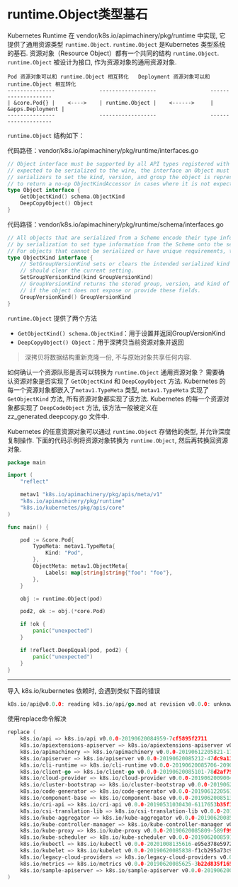 # runtime.Object类型基石

Kubernetes Runtime 在 vendor/k8s.io/apimachinery/pkg/runtime 中实现, 
它提供了通用资源类型 `runtime.Object`.
`runtime.Object` 是Kubernetes 类型系统的基石.
资源对象（Resource Object）都有一个共同的结构 `runtime.Object`.
`runtime.Object` 被设计为接口, 作为资源对象的通用资源对象.

```
Pod 资源对象可以和 runtime.Object 相互转化   Deployment 资源对象可以和 runtime.Object 相互转化
---------------              ------------------                 --------------------
| &core.Pod{} |    <---->    | runtime.Object |    <------>     | &apps.Deployment |
---------------              ------------------                 --------------------
```

`runtime.Object` 结构如下：

代码路径：vendor/k8s.io/apimachinery/pkg/runtime/interfaces.go

```go
// Object interface must be supported by all API types registered with Scheme. Since objects in a scheme are
// expected to be serialized to the wire, the interface an Object must provide to the Scheme allows
// serializers to set the kind, version, and group the object is represented as. An Object may choose
// to return a no-op ObjectKindAccessor in cases where it is not expected to be serialized.
type Object interface {
	GetObjectKind() schema.ObjectKind
	DeepCopyObject() Object
}
```

代码路径：vendor/k8s.io/apimachinery/pkg/runtime/schema/interfaces.go

```go
// All objects that are serialized from a Scheme encode their type information. This interface is used
// by serialization to set type information from the Scheme onto the serialized version of an object.
// For objects that cannot be serialized or have unique requirements, this interface may be a no-op.
type ObjectKind interface {
	// SetGroupVersionKind sets or clears the intended serialized kind of an object. Passing kind nil
	// should clear the current setting.
	SetGroupVersionKind(kind GroupVersionKind)
	// GroupVersionKind returns the stored group, version, and kind of an object, or an empty struct
	// if the object does not expose or provide these fields.
	GroupVersionKind() GroupVersionKind
}
```

`runtime.Object` 提供了两个方法

- `GetObjectKind() schema.ObjectKind`：用于设置并返回GroupVersionKind
- `DeepCopyObject() Object`：用于深拷贝当前资源对象并返回

>  深拷贝将数据结构重新克隆一份, 不与原始对象共享任何内容.



如何确认一个资源队形是否可以转换为 `runtime.Object` 通用资源对象？
需要确认资源对象是否实现了 `GetObjectKind` 和 `DeepCopyObject` 方法.
Kubernetes 的每一个资源对象都嵌入了`metav1.TypeMeta` 类型, 
`metav1.TypeMeta` 实现了 `GetObjectKind` 方法, 所有资源对象都实现了该方法.
Kubernetes 的每一个资源对象都实现了 `DeepCodeObject` 方法, 
该方法一般被定义在 zz_generated.deepcopy.go 文件中.


Kubernetes 的任意资源对象可以通过 `runtime.Object` 存储他的类型, 并允许深度复制操作.
下面的代码示例将资源对象转换为 `runtime.Object`, 然后再转换回资源对象.

```go
package main

import (
	"reflect"

	metav1 "k8s.io/apimachinery/pkg/apis/meta/v1"
	"k8s.io/apimachinery/pkg/runtime"
	"k8s.io/kubernetes/pkg/apis/core"
)

func main() {

	pod := &core.Pod{
		TypeMeta: metav1.TypeMeta{
			Kind: "Pod",
		},
		ObjectMeta: metav1.ObjectMeta{
			Labels: map[string]string{"foo": "foo"},
		},
	}

	obj := runtime.Object(pod)

	pod2, ok := obj.(*core.Pod)

	if !ok {
		panic("unexpected")
	}

	if !reflect.DeepEqual(pod, pod2) {
		panic("unexpected")
	}
}
```

---

导入 k8s.io/kubernetes 依赖时, 会遇到类似下面的错误

```go
k8s.io/api@v0.0.0: reading k8s.io/api/go.mod at revision v0.0.0: unknown revision v0.0.0
```

使用replace命令解决

```go
replace (
    k8s.io/api => k8s.io/api v0.0.0-20190620084959-7cf5895f2711
    k8s.io/apiextensions-apiserver => k8s.io/apiextensions-apiserver v0.0.0-20190620085554-14e95df34f1f
    k8s.io/apimachinery => k8s.io/apimachinery v0.0.0-20190612205821-1799e75a0719
    k8s.io/apiserver => k8s.io/apiserver v0.0.0-20190620085212-47dc9a115b18
    k8s.io/cli-runtime => k8s.io/cli-runtime v0.0.0-20190620085706-2090e6d8f84c
    k8s.io/client-go => k8s.io/client-go v0.0.0-20190620085101-78d2af792bab
    k8s.io/cloud-provider => k8s.io/cloud-provider v0.0.0-20190620090043-8301c0bda1f0
    k8s.io/cluster-bootstrap => k8s.io/cluster-bootstrap v0.0.0-20190620090013-c9a0fc045dc1
    k8s.io/code-generator => k8s.io/code-generator v0.0.0-20190612205613-18da4a14b22b
    k8s.io/component-base => k8s.io/component-base v0.0.0-20190620085130-185d68e6e6ea
    k8s.io/cri-api => k8s.io/cri-api v0.0.0-20190531030430-6117653b35f1
    k8s.io/csi-translation-lib => k8s.io/csi-translation-lib v0.0.0-20190620090116-299a7b270edc
    k8s.io/kube-aggregator => k8s.io/kube-aggregator v0.0.0-20190620085325-f29e2b4a4f84
    k8s.io/kube-controller-manager => k8s.io/kube-controller-manager v0.0.0-20190620085942-b7f18460b210
    k8s.io/kube-proxy => k8s.io/kube-proxy v0.0.0-20190620085809-589f994ddf7f
    k8s.io/kube-scheduler => k8s.io/kube-scheduler v0.0.0-20190620085912-4acac5405ec6
    k8s.io/kubectl => k8s.io/kubectl v0.0.0-20201008135616-e95e378e5972
    k8s.io/kubelet => k8s.io/kubelet v0.0.0-20190620085838-f1cb295a73c9
    k8s.io/legacy-cloud-providers => k8s.io/legacy-cloud-providers v0.0.0-20190620090156-2138f2c9de18
    k8s.io/metrics => k8s.io/metrics v0.0.0-20190620085625-3b22d835f165
    k8s.io/sample-apiserver => k8s.io/sample-apiserver v0.0.0-20190620085408-1aef9010884e
)
```


